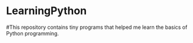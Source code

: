 # LearningPython
#This repository contains tiny programs that helped me learn the basics of Python programming.
